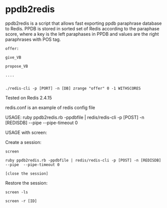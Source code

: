 ppdb2redis
==========

ppdb2redis is a script that allows fast exporting ppdb paraphrase database to Redis. PPDB is stored in sorted set of Redis according to the paraphase score, where a key is the left paraphases in PPDB and values are the right paraphrases with POS tag.


    offer: 

	give_VB

	propose_VB

	....


    ./redis-cli -p [PORT] -n [DB] zrange "offer" 0 -1 WITHSCORES

Tested on Redis 2.4.15

redis.conf is an example of redis config file

USAGE: ruby ppdb2redis.rb -ppdbfile | redis/redis-cli -p [POST] -n [REDISDB] --pipe  --pipe-timeout 0

USAGE with screen:

Create a session:

    screen

    ruby ppdb2redis.rb -ppdbfile | redis/redis-cli -p [POST] -n [REDISDB] --pipe  --pipe-timeout 0

    [close the session]

Restore the session:
 
    screen -ls

    screen -r [ID]
